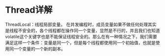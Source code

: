 # Thread详解
ThreadLocal：线程局部变量。
在并发编程时，成员变量如果不做任何处理其实是线程不安全的，各个线程都在操作同一个变量，显然是不行的，并且我们也知道volatile这个关键字也是不能保证线程安全的。那么在有一种情况之下，我们需要满足这样一个条件：变量是同一个，但是每个线程都使用同一个初始值，也就是使用同一个变量的一个新的副本。 